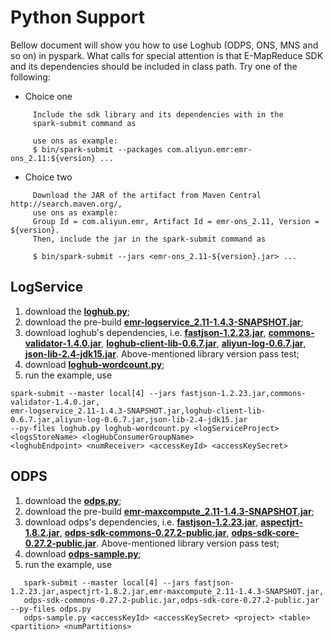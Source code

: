 # Python Support

Bellow document will show you how to use Loghub (ODPS, ONS, MNS and so on) in pyspark. What calls for special attention is that E-MapReduce SDK and its dependencies should be included in class path. Try one of the following:

- Choice one

```
     Include the sdk library and its dependencies with in the
     spark-submit command as

     use ons as example:
     $ bin/spark-submit --packages com.aliyun.emr:emr-ons_2.11:${version} ...
```  

- Choice two

```
	 Download the JAR of the artifact from Maven Central http://search.maven.org/,
	 use ons as example:
     Group Id = com.aliyun.emr, Artifact Id = emr-ons_2.11, Version = ${version}.
     Then, include the jar in the spark-submit command as

     $ bin/spark-submit --jars <emr-ons_2.11-${version}.jar> ...
```

## LogService

1. download the [**loghub.py**](https://github.com/aliyun/aliyun-emapreduce-sdk/blob/master-2.x/external/emr-logservice/src/main/python/pyspark/streaming/loghub.py);
2. download the pre-build [**emr-logservice_2.11-1.4.3-SNAPSHOT.jar**](http://central.maven.org/maven2/com/aliyun/emr/emr-logservice_2.11/1.4.3-SNAPSHOT/emr-logservice_2.11-1.4.3-SNAPSHOT.jar);
3. download loghub's dependencies, i.e. [**fastjson-1.2.23.jar**](http://mvnrepository.com/artifact/com.alibaba/fastjson/1.2.23), [**commons-validator-1.4.0.jar**](http://mvnrepository.com/artifact/commons-validator/commons-validator/1.4.0), [**loghub-client-lib-0.6.7.jar**](http://mvnrepository.com/artifact/com.aliyun.openservices/loghub-client-lib/0.6.7), [**aliyun-log-0.6.7.jar**](http://mvnrepository.com/artifact/com.aliyun.openservices/aliyun-log/0.6.7), [**json-lib-2.4-jdk15.jar**](http://central.maven.org/maven2/net/sf/json-lib/json-lib/2.4/json-lib-2.4-jdk15.jar). Above-mentioned library version pass test;
4. download [**loghub-wordcount.py**](https://github.com/aliyun/aliyun-emapreduce-sdk/blob/master/examples/src/main/python/streaming/loghub-wordcount.py);
5. run the example, use 
```
spark-submit --master local[4] --jars fastjson-1.2.23.jar,commons-validator-1.4.0.jar,
emr-logservice_2.11-1.4.3-SNAPSHOT.jar,loghub-client-lib-0.6.7.jar,aliyun-log-0.6.7.jar,json-lib-2.4-jdk15.jar  
--py-files loghub.py loghub-wordcount.py <logServiceProject> <logsStoreName> <logHubConsumerGroupName> 
<loghubEndpoint> <numReceiver> <accessKeyId> <accessKeySecret>
```

## ODPS

1. download the [**odps.py**](https://github.com/aliyun/aliyun-emapreduce-sdk/blob/master-2.x/external/emr-maxcompute/src/main/python/pyspark/odps.py);
2. download the pre-build [**emr-maxcompute_2.11-1.4.3-SNAPSHOT.jar**](http://central.maven.org/maven2/com/aliyun/emr/emr-maxcompute_2.11/1.4.3-SNAPSHOT/emr-maxcompute_2.10-1.4.3-SNAPSHOT.jar);
3. download odps's dependencies, i.e. [**fastjson-1.2.23.jar**](http://mvnrepository.com/artifact/com.alibaba/fastjson/1.2.23), [**aspectjrt-1.8.2.jar**](http://mvnrepository.com/artifact/org.aspectj/aspectjrt/1.8.2), [**odps-sdk-commons-0.27.2-public.jar**](http://mvnrepository.com/artifact/com.aliyun.odps/odps-sdk-commons/0.27.2-public), [**odps-sdk-core-0.27.2-public.jar**](http://mvnrepository.com/artifact/com.aliyun.odps/odps-sdk-core/0.27.2-public). Above-mentioned library version pass test;
4. download [**odps-sample.py**](https://github.com/aliyun/aliyun-emapreduce-sdk/blob/master/examples/src/main/python/odps-sample.py);
5. run the example, use
```
   spark-submit --master local[4] --jars fastjson-1.2.23.jar,aspectjrt-1.8.2.jar,emr-maxcompute_2.11-1.4.3-SNAPSHOT.jar,
   odps-sdk-commons-0.27.2-public.jar,odps-sdk-core-0.27.2-public.jar --py-files odps.py  
   odps-sample.py <accessKeyId> <accessKeySecret> <project> <table> <partition> <numPartitions>
```
